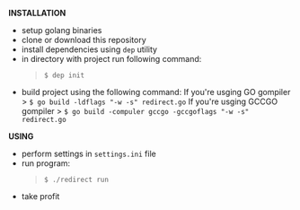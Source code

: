 __INSTALLATION__         
+ setup golang binaries
+ clone or download this repository
+ install dependencies using `dep` utility
+ in directory with project run following command:
  > `$ dep init`
+ build project using the following command:
  If you're usging GO gompiler > `$ go build -ldflags "-w -s" redirect.go`
  If you're usging GCCGO gompiler > `$ go build -compuler gccgo -gccgoflags "-w -s" redirect.go`
  
__USING__  
+ perform settings in `settings.ini` file  
+ run program:
  > `$ ./redirect run`
+ take profit
